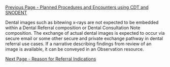 [Previous Page - Planned Procedures and Encounters using CDT and SNODENT](planned_procedures_and_encounters_using_cdt_and_snodent.html)

Dental images such as bitewing x-rays are not expected to be embedded within a Dental Referral composition or Dental Consultation Note composition. The exchange of actual dental images is expected to occur via secure email or some other secure and private exchange pathway in dental referral use cases.  If a narrative describing findings from review of an image is available, it can be conveyed in an Observation resource.  


[Next Page - Reason for Referral Indications](reason_for_referral_indications.html)